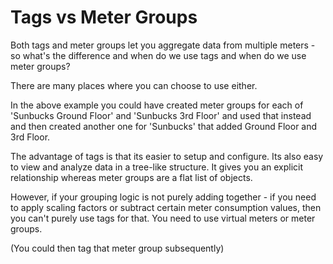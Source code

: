 # Tags vs Meter Groups



Both tags and meter groups let you aggregate data from multiple meters - so what's the difference and when do we use tags and when do we use meter groups?

There are many places where you can choose to use either.

In the above example you could have created meter groups for each of 'Sunbucks Ground Floor' and 'Sunbucks 3rd Floor' and used that instead and then created another one for 'Sunbucks' that added Ground Floor and 3rd Floor.

The advantage of tags is that its easier to setup and configure. Its also easy to view and analyze data in a tree-like structure. It gives you an explicit relationship whereas meter groups are a flat list of objects.

However, if your grouping logic is not purely adding together - if you need to apply scaling factors or subtract certain meter consumption values, then you can't purely use tags for that. You need to use virtual meters or meter groups.

(You could then tag that meter group subsequently)
